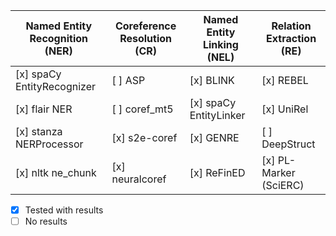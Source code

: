 | Named Entity Recognition (NER)| Coreference Resolution (CR)   | Named Entity Linking (NEL)       | Relation Extraction (RE)   |
|-------------------------------|-------------------------------|---------------------------------|---------------------------|
| [x] spaCy EntityRecognizer    | [ ] ASP                       | [x] BLINK                       | [x] REBEL                 |
| [x] flair NER                 | [ ] coref_mt5                 | [x] spaCy EntityLinker          | [x] UniRel                |
| [x] stanza NERProcessor       | [x] s2e-coref                 | [x] GENRE                       | [ ] DeepStruct            |
| [x] nltk ne_chunk             | [x] neuralcoref               | [x] ReFinED                     | [x] PL-Marker (SciERC)    |



- [x] Tested with results
- [ ] No results

